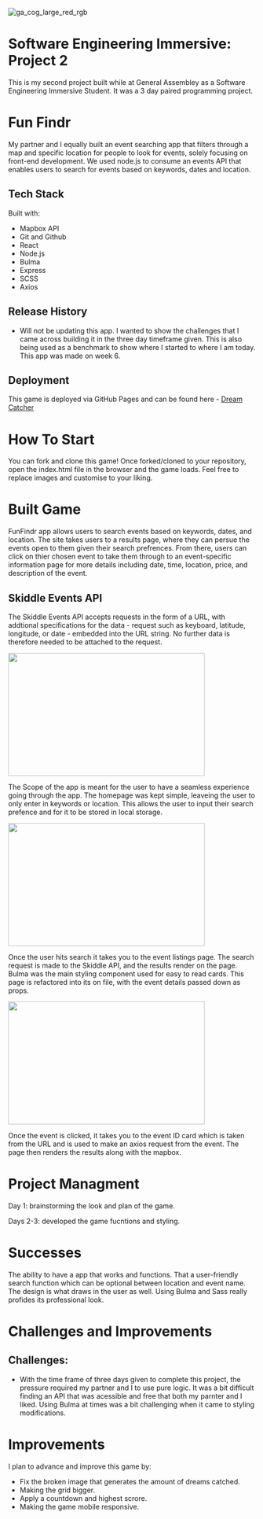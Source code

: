 ![ga_cog_large_red_rgb](https://cloud.githubusercontent.com/assets/40461/8183776/469f976e-1432-11e5-8199-6ac91363302b.png)

# Software Engineering Immersive: Project 2

This is my second project built while at General Assembley as a Software Engineering Immersive Student. It was a 3 day paired programming project. 


# Fun Findr 

My partner and I equally built an event searching app that filters through a map and specific location for people to look for events, solely focusing on front-end development. We used node.js to consume an events API that enables users to search for events based on keywords, dates and location.



## Tech Stack 

Built with:

* Mapbox API
* Git and Github
* React
* Node.js
* Bulma
* Express
* SCSS
* Axios

## Release History

* Will not be updating this app. I wanted to show the challenges that I came across building it in the three day timeframe given. This is also being used as a benchmark to show where I started to where I am today. This app was made on week 6.  


## Deployment

This game is deployed via GitHub Pages and can be found here - [Dream Catcher](https://justteaco.github.io/dream-catcher/)



# How To Start 

You can fork and clone this game! Once forked/cloned to your repository, open the index.html file in the browser and the game loads. Feel free to replace images and customise to your liking. 

# Built Game 
FunFindr app allows users to search events based on keywords, dates, and location. The site takes users to a results page, where they can persue the events open to them given their search prefrences. From there, users can click on thier chosen event to take them through to an event-specific information page for more details including date, time, location, price, and description of the event. 

## Skiddle Events API

The Skiddle Events API accepts requests in the form of a URL, with addtional specifications for the data - request such as keyboard, latitude, longitude, or date - embedded into the URL string. No further data is therefore needed to be attached to the request. 


<img src="https://bit.ly/39Z8EGW" width="400" height="250">


The Scope of the app is meant for the user to have a seamless experience going through the app. 
The homepage was kept simple, leaveing the user to only enter in keywords or location. This allows the user to input their search prefence and for it to be stored in local storage. 




<img src="https://bit.ly/2JOEPOS" width="400" height="250">

Once the user hits search it takes you to the event listings page. The search request is made to the Skiddle API, and the results render on the page. Bulma was the main styling component used for easy to read cards. This page is refactored into its on file, with the event details passed down as props. 


<img src="https://bit.ly/2JSD1Eu" width="400" height="250">



Once the event is clicked, it takes you to the event ID card which is taken from the URL and is used to make an axios request from the event. The page then renders the results along with the mapbox. 




# Project Managment

Day 1: brainstorming the look and plan of the game. 

Days 2-3: developed the game fucntions and styling. 



# Successes

The ability to have a app that works and functions. That a user-friendly search function which can be optional between location and event name. The design is what draws in the user as well. Using Bulma and Sass really profides its professional look. 

# Challenges and Improvements
## Challenges:


* With the time frame of three days given to complete this project, the pressure required my partner and I to use pure logic. It was a bit difficult finding an API that was acessible and free that both my parnter and I liked. Using Bulma at times was a bit challenging when it came to styling modifications. 













# Improvements 

I plan to advance and improve this game by:

* Fix the broken image that generates the amount of dreams catched. 
* Making the grid bigger. 
* Apply a countdown and highest scrore. 
* Making the game mobile responsive.